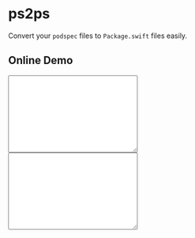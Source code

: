 # ps2ps

Convert your `podspec` files to `Package.swift` files easily.

## Online Demo

<script src="ps2ps.js"></script>
<textarea name="" id="" oninput="document.getElementById('o').value=convertPodspecToPackage(this.value)" cols="30" rows="10"></textarea>
<textarea name="" id="o" cols="30" rows="10"></textarea>

